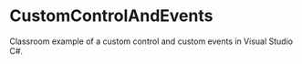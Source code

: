 # CustomControlAndEvents
Classroom example of a custom control and custom events in Visual Studio C#.
